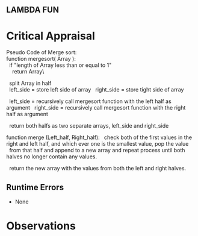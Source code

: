 ## LAMBDA FUN

# Critical Appraisal
Pseudo Code of Merge sort:\
function mergesort( Array ):\
&nbsp;&nbsp;if "length of Array less than or equal to 1"\
&nbsp;&nbsp;&nbsp;&nbsp;return Array\
    
&nbsp;&nbsp;split Array in half\
&nbsp;&nbsp;left_side = store left side of array
&nbsp;&nbsp;right_side = store tight side of array
  
&nbsp;&nbsp;left_side = recursively call mergesort function with the left half as argument 
&nbsp;&nbsp;right_side = recursively call mergesort function with the right half as argument 
  
&nbsp;&nbsp;return both halfs as two separate arrays, left_side and right_side
  
function merge (Left_half, Right_half):
&nbsp;&nbsp;check both of the first values in the right and left half, and which ever one is the smallest value, pop the value 
&nbsp;&nbsp;from that half and append to a new array and repeat process until both halves no longer contain any values. 

&nbsp;&nbsp;return the new array with the values from both the left and right halves.
 
## Runtime Errors
* None

# Observations

